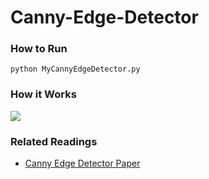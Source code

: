 # Canny-Edge-Detector

### How to Run
```
python MyCannyEdgeDetector.py
```

### How it Works
[![](https://mermaid.ink/img/pako:eNpdkU1rwzAMhv-KMBRcaA9j7OLDYG3aroec2mMuWq0mbhM72DIjlP732U32waSLeJ8XoY-bODlNQonaY9_AsagspHiTe9tHhn2HNc1huXxdyR3GEAxaWLXRz0ffKiNYy4P7oBZI1wSamE7svh3r7CjksfEUGtdqY-uJFJls5PsQmBI0YdI3Wd_KrbHYTgNUNudsBhcXvaXhUedgwy1BOcCn89fUGjT-wpDmMM7CzgG7h-MHAZR4JWBCBS8KSvpDkj32gdH4oOD5HyzGRgqeMljAGlksREe-Q6PTGW95h0pwQx1VQqXy7NJyXInK3pMTI7vDYE9CsY-0ELHXyFQYTPfvhDpjG5JK2qQLluNnHg-6fwGrl4EW)](https://mermaid.live/edit#pako:eNpdkU1rwzAMhv-KMBRcaA9j7OLDYG3aroec2mMuWq0mbhM72DIjlP732U32waSLeJ8XoY-bODlNQonaY9_AsagspHiTe9tHhn2HNc1huXxdyR3GEAxaWLXRz0ffKiNYy4P7oBZI1wSamE7svh3r7CjksfEUGtdqY-uJFJls5PsQmBI0YdI3Wd_KrbHYTgNUNudsBhcXvaXhUedgwy1BOcCn89fUGjT-wpDmMM7CzgG7h-MHAZR4JWBCBS8KSvpDkj32gdH4oOD5HyzGRgqeMljAGlksREe-Q6PTGW95h0pwQx1VQqXy7NJyXInK3pMTI7vDYE9CsY-0ELHXyFQYTPfvhDpjG5JK2qQLluNnHg-6fwGrl4EW)

### Related Readings
- [Canny Edge Detector Paper](https://www.researchgate.net/publication/224377985_A_Computational_Approach_To_Edge_Detection)
